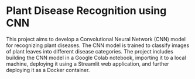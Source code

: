 # Plant Disease Recognition using CNN

This project aims to develop a Convolutional Neural Network (CNN) model for recognizing plant diseases. The CNN model is trained to classify images of plant leaves into different disease categories. The project includes building the CNN model in a Google Colab notebook, importing it to a local machine, deploying it using a Streamlit web application, and further deploying it as a Docker container.

